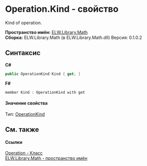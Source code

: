# Operation.Kind - свойство
 

Kind of operation.

**Пространство имён:**&nbsp;<a href="N_ELW_Library_Math">ELW.Library.Math</a><br />**Сборка:**&nbsp;ELW.Library.Math (в ELW.Library.Math.dll) Версия: 0.1.0.2

## Синтаксис

**C#**<br />
``` C#
public OperationKind Kind { get; }
```

**F#**<br />
``` F#
member Kind : OperationKind with get

```


#### Значение свойства
Тип:&nbsp;<a href="T_ELW_Library_Math_OperationKind">OperationKind</a>

## См. также


#### Ссылки
<a href="T_ELW_Library_Math_Operation">Operation - Класс</a><br /><a href="N_ELW_Library_Math">ELW.Library.Math - пространство имён</a><br />